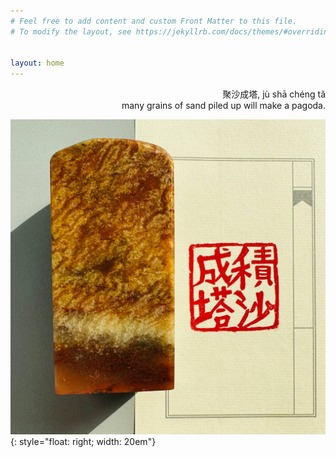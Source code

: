 ```yaml
---
# Feel free to add content and custom Front Matter to this file.
# To modify the layout, see https://jekyllrb.com/docs/themes/#overriding-theme-defaults


layout: home
---
```

 <p align="right"> 聚沙成塔, jù shā chéng tǎ<br>
many grains of sand piled up will make a pagoda.</p>

![image](/assets/seal.jpg){: style="float: right; width: 20em"}
